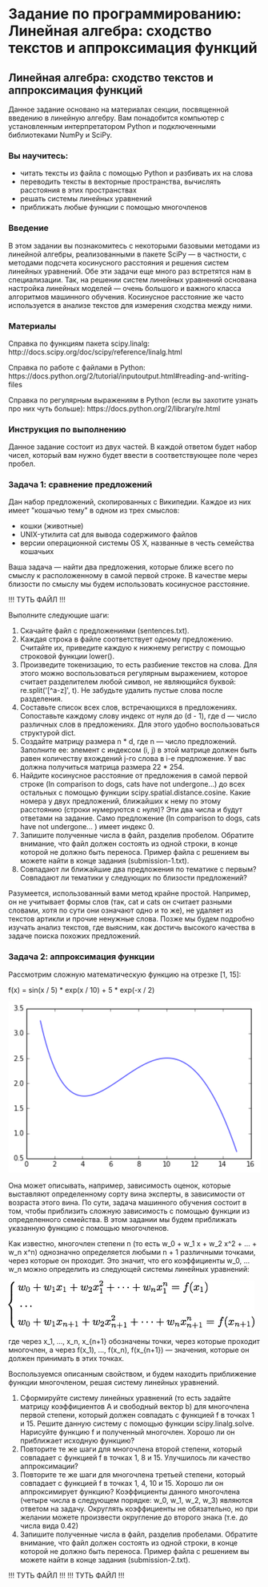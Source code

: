 # Задание по программированию: Линейная алгебра: сходство текстов и аппроксимация функций

<h2> Линейная алгебра: сходство текстов и аппроксимация функций </h2> 
<p> Данное задание основано на материалах секции, посвященной введению в линейную алгебру. Вам понадобится компьютер с установленным интерпретатором Python и подключенными библиотеками NumPy и SciPy. </p>
<h3> Вы научитесь: </h3>
<ul>
	<li> читать тексты из файла с помощью Python и разбивать их на слова </li>
	<li> переводить тексты в векторные пространства, вычислять расстояния в этих пространствах </li>
	<li> решать системы линейных уравнений </li>
	<li> приближать любые функции с помощью многочленов </li>
</ul>
<h3> Введение </h3>
<p> В этом задании вы познакомитесь с некоторыми базовыми методами из линейной алгебры, реализованными в пакете SciPy — в частности, с методами подсчета косинусного расстояния и решения систем линейных уравнений. Обе эти задачи еще много раз встретятся нам в специализации. Так, на решении систем линейных уравнений основана настройка линейных моделей — очень большого и важного класса алгоритмов машинного обучения. Косинусное расстояние же часто используется в анализе текстов для измерения сходства между ними. </p>
<h3> Материалы </h3>
<p> Справка по функциям пакета scipy.linalg: http://docs.scipy.org/doc/scipy/reference/linalg.html </p>
<p> Справка по работе с файлами в Python: https://docs.python.org/2/tutorial/inputoutput.html#reading-and-writing-files </p>
<p> Справка по регулярным выражениям в Python (если вы захотите узнать про них чуть больше): https://docs.python.org/2/library/re.html </p>
<h3> Инструкция по выполнению </h3>
<p> Данное задание состоит из двух частей. В каждой ответом будет набор чисел, который вам нужно будет ввести в соответствующее поле через пробел. </p>
<h3><b> Задача 1: сравнение предложений </b></h3>
<p> Дан набор предложений, скопированных с Википедии. Каждое из них имеет "кошачью тему" в одном из трех смыслов: </p>
<ul>
	<li> кошки (животные) </li>
	<li> UNIX-утилита cat для вывода содержимого файлов </li>
	<li> версии операционной системы OS X, названные в честь семейства кошачьих </li>
</ul>
<p> Ваша задача — найти два предложения, которые ближе всего по смыслу к расположенному в самой первой строке. В качестве меры близости по смыслу мы будем использовать косинусное расстояние. </p>
!!! ТУТЬ ФАЙЛ !!!
<p> Выполните следующие шаги: </p>
<ol>
	<li> Скачайте файл с предложениями (sentences.txt). </li>
	<li> Каждая строка в файле соответствует одному предложению. Считайте их, приведите каждую к нижнему регистру с помощью строковой функции lower(). </li>
	<li> Произведите токенизацию, то есть разбиение текстов на слова. Для этого можно воспользоваться регулярным выражением, которое считает разделителем любой символ, не являющийся буквой: re.split('[^a-z]', t). Не забудьте удалить пустые слова после разделения. </li>
	<li> Составьте список всех слов, встречающихся в предложениях. Сопоставьте каждому слову индекс от нуля до (d - 1), где d — число различных слов в предложениях. Для этого удобно воспользоваться структурой dict. </li>
	<li> Создайте матрицу размера n * d, где n — число предложений. Заполните ее: элемент с индексом (i, j) в этой матрице должен быть равен количеству вхождений j-го слова в i-е предложение. У вас должна получиться матрица размера 22 * 254. </li>
	<li> Найдите косинусное расстояние от предложения в самой первой строке (In comparison to dogs, cats have not undergone...) до всех остальных с помощью функции scipy.spatial.distance.cosine. Какие номера у двух предложений, ближайших к нему по этому расстоянию (строки нумеруются с нуля)? Эти два числа и будут ответами на задание. Само предложение (In comparison to dogs, cats have not undergone... ) имеет индекс 0. </li>
	<li> Запишите полученные числа в файл, разделив пробелом. Обратите внимание, что файл должен состоять из одной строки, в конце которой не должно быть переноса. Пример файла с решением вы можете найти в конце задания (submission-1.txt). </li>
	<li> Совпадают ли ближайшие два предложения по тематике с первым? Совпадают ли тематики у следующих по близости предложений? </li>
</ol>
<p> Разумеется, использованный вами метод крайне простой. Например, он не учитывает формы слов (так, cat и cats он считает разными словами, хотя по сути они означают одно и то же), не удаляет из текстов артикли и прочие ненужные слова. Позже мы будем подробно изучать анализ текстов, где выясним, как достичь высокого качества в задаче поиска похожих предложений. </p>
<h3><b> Задача 2: аппроксимация функции </b></h3>
<p> Рассмотрим сложную математическую функцию на отрезке [1, 15]: </p>
<p> f(x) = sin(x / 5) * exp(x / 10) + 5 * exp(-x / 2) </p>
<img src="image01.png">
<p> Она может описывать, например, зависимость оценок, которые выставляют определенному сорту вина эксперты, в зависимости от возраста этого вина. По сути, задача машинного обучения состоит в том, чтобы приблизить сложную зависимость с помощью функции из определенного семейства. В этом задании мы будем приближать указанную функцию с помощью многочленов. </p>
<p> Как известно, многочлен степени n (то есть w_0 + w_1 x + w_2 x^2 + ... + w_n x^n) однозначно определяется любыми n + 1 различными точками, через которые он проходит. Это значит, что его коэффициенты w_0, ... w_n можно определить из следующей системы линейных уравнений: </p>
<img src="l.png">
<p> где через x_1, ..., x_n, x_{n+1} обозначены точки, через которые проходит многочлен, а через f(x_1), ..., f(x_n), f(x_{n+1}) — значения, которые он должен принимать в этих точках. </p>
<p> Воспользуемся описанным свойством, и будем находить приближение функции многочленом, решая систему линейных уравнений. </p>
<ol>
	<li> Сформируйте систему линейных уравнений (то есть задайте матрицу коэффициентов A и свободный вектор b) для многочлена первой степени, который должен совпадать с функцией f в точках 1 и 15. Решите данную систему с помощью функции scipy.linalg.solve. Нарисуйте функцию f и полученный многочлен. Хорошо ли он приближает исходную функцию? </li>
	<li> Повторите те же шаги для многочлена второй степени, который совпадает с функцией f в точках 1, 8 и 15. Улучшилось ли качество аппроксимации? </li>
	<li> Повторите те же шаги для многочлена третьей степени, который совпадает с функцией f в точках 1, 4, 10 и 15. Хорошо ли он аппроксимирует функцию? Коэффициенты данного многочлена (четыре числа в следующем порядке: w_0, w_1, w_2, w_3) являются ответом на задачу. Округлять коэффициенты не обязательно, но при желании можете произвести округление до второго знака (т.е. до числа вида 0.42) </li>
	<li> Запишите полученные числа в файл, разделив пробелами. Обратите внимание, что файл должен состоять из одной строки, в конце которой не должно быть переноса. Пример файла с решением вы можете найти в конце задания (submission-2.txt). </li>
</ol>
!!! ТУТЬ ФАЙЛ !!!
!!! ТУТЬ ФАЙЛ !!!